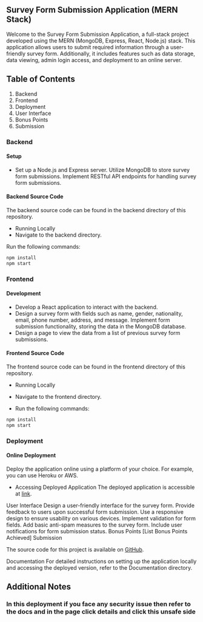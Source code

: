 ## Survey Form Submission Application (MERN Stack)

Welcome to the Survey Form Submission Application, a full-stack project developed using the MERN (MongoDB, Express, React, Node.js) stack. This application allows users to submit required information through a user-friendly survey form. Additionally, it includes features such as data storage, data viewing, admin login access, and deployment to an online server.

## Table of Contents

1. Backend
2. Frontend
3. Deployment
4. User Interface
5. Bonus Points
6. Submission

### Backend

#### Setup

- Set up a Node.js and Express server.
  Utilize MongoDB to store survey form submissions.
  Implement RESTful API endpoints for handling survey form submissions.

#### Backend Source Code

The backend source code can be found in the backend directory of this repository.

- Running Locally
- Navigate to the backend directory.

Run the following commands:

```bash
npm install
npm start
```

### Frontend

#### Development

- Develop a React application to interact with the backend.
- Design a survey form with fields such as name, gender, nationality, email, phone number, address, and message.
  Implement form submission functionality, storing the data in the MongoDB database.
- Design a page to view the data from a list of previous survey form submissions.

#### Frontend Source Code

The frontend source code can be found in the frontend directory of this repository.

- Running Locally
- Navigate to the frontend directory.

- Run the following commands:

```bash
npm install
npm start
```

### Deployment

#### Online Deployment

Deploy the application online using a platform of your choice. For example, you can use Heroku or AWS.

- Accessing Deployed Application
  The deployed application is accessible at [link](https://survey-mern.vercel.app/).

User Interface
Design a user-friendly interface for the survey form.
Provide feedback to users upon successful form submission.
Use a responsive design to ensure usability on various devices.
Implement validation for form fields.
Add basic anti-spam measures to the survey form.
Include user notifications for form submission status.
Bonus Points
[List Bonus Points Achieved]
Submission

The source code for this project is available on [GitHub](https://github.com/arunava-saha/SurveyMERN).

Documentation
For detailed instructions on setting up the application locally and accessing the deployed version, refer to the Documentation directory.

## Additional Notes

### In this deployment if you face any security issue then refer to the docs and in the page click details and click <strong> this unsafe side </strong>
